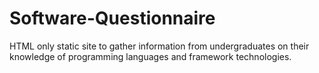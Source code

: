 # Software-Questionnaire
HTML only static site to gather information from undergraduates on their knowledge of programming languages and framework technologies.
